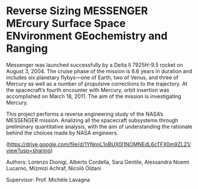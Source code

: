 # Reverse Sizing MESSENGER MErcury Surface Space ENvironment GEochemistry and Ranging

Messenger was launched successfully by a Delta II 7925H-9.5 rocket on August 3, 2004. The cruise phase of
the mission is 6.6 years in duration and includes six planetary flybys—one of Earth, two of Venus, and three of
Mercury as well as a number of propulsive corrections to the trajectory. At the spacecraft’s fourth encounter with
Mercury, orbit insertion was accomplished on March 18, 2011. The aim of the mission is investigating Mercury.

This project performs a reverse engineering study of the NASA’s MESSENGER mission. Analizing all the spacecraft subsystems through preliminary quantitative analysis, with the aim of understanding the rationale behind the choices made by NASA engineers.

(https://drive.google.com/file/d/1YNnnL1oBUX0I1NOMNEdL6cTFX0m9ZL21/view?usp=sharing) 

Authors: Lorenzo Dionigi, Alberto Cordella, Sara Gentile, Alessandra Noemi Lucarno, Mizmizi Achraf, Nicolò Oldani

Supervisor: Prof. Michèle Lavagna

